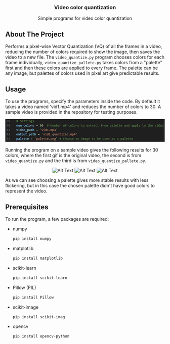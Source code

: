 <br />
<div align="center">
  
<h3 align="center">Video color quantization</h3>

  <p align="center">
    Simple programs for video color quantization
</div>

## About The Project
Performs a pixel-wise Vector Quantization (VQ) of all the frames in a video, 
reducing the number of colors required to show the image, then saves the video
to a new file. The `video_quantize.py` program chooses colors for each frame 
individually, `video_quantize_pallete.py` takes colors from a "palette" first
and then these colors are applied to every frame. The palette can be any image,
but palettes of colors used in pixel art give predictable results.


## Usage
To use the programs, specify the parameters inside the code. By default it
takes a video named 'vid1.mp4' and reduces the number of colors to 30. A sample
video is provided in the repository for testing purposes.

![alt text](images\image1.png)

Running the program on a sample video gives the following results for 30 colors, where the first gif is the original video, the second is 
from `video_quantize.py` and the third is from `video_quantize_pallete.py`.


<p align="center">
  <img src="images/vid1.gif" alt="Alt Text" width="300" />
  <img src="images/vid1_quantized.gif" alt="Alt Text" width="300" />
  <img src="images/vid1_quantized_.gif" alt="Alt Text" width="300" />
</p>

As we can see choosing a palette gives more stable results with less 
flickering, but in this case the chosen palette didn't have good colors
to represent the video.

## Prerequisites
To run the program, a few packages are required:

* numpy
  ```sh
  pip install numpy
  ```
* matplotlib
  ```sh
  pip install matplotlib
  ```
* scikit-learn
  ```sh
  pip install scikit-learn
  ```
* Pillow (PIL)
  ```sh
  pip install Pillow
  ```
* scikit-image
  ```sh
  pip install scikit-imag
  ```
* opencv
  ```sh
  pip install opencv-python
  ```
